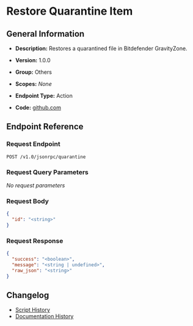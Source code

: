 <!-- BEGIN GENERATED CONTENT -->
# Restore Quarantine Item

## General Information

- **Description:** Restores a quarantined file in Bitdefender GravityZone.

- **Version:** 1.0.0
- **Group:** Others
- **Scopes:** _None_
- **Endpoint Type:** Action
- **Code:** [github.com](https://github.com/NangoHQ/integration-templates/tree/main/integrations/bitdefender/actions/restore-quarantine-item.ts)


## Endpoint Reference

### Request Endpoint

`POST /v1.0/jsonrpc/quarantine`

### Request Query Parameters

_No request parameters_

### Request Body

```json
{
  "id": "<string>"
}
```

### Request Response

```json
{
  "success": "<boolean>",
  "message": "<string | undefined>",
  "raw_json": "<string>"
}
```

## Changelog

- [Script History](https://github.com/NangoHQ/integration-templates/commits/main/integrations/bitdefender/actions/restore-quarantine-item.ts)
- [Documentation History](https://github.com/NangoHQ/integration-templates/commits/main/integrations/bitdefender/actions/restore-quarantine-item.md)

<!-- END  GENERATED CONTENT -->

